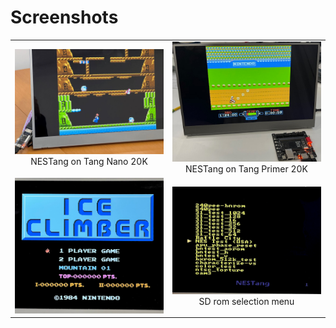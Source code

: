 # Screenshots

<table style="border: 0px">
<tr><td style="border: 0px; text-align: center">
<a href="../assets/nestang0.5.jpg"><img src="../assets/nestang0.5.jpg" width="450" /></a><br/>NESTang on Tang Nano 20K
</td>
<td style="border: 0px; text-align: center">
<a href="../assets/nestang0.4.jpg"><img src="../assets/nestang0.4.jpg" width="450" /></a><br/>NESTang on Tang Primer 20K
</td>
</tr>
<tr><td style="border: 0px; text-align: center">
<a href="../assets/game1.jpg"><img src="../assets/game1.jpg" width="450" /></a>
</td style="border: 0px">
<td style="border: 0px; text-align: center">
<a href="../assets/menu.jpg"><img src="../assets/menu.jpg" width="450" /></a><br/>SD rom selection menu
</td>
</tr>
</table>